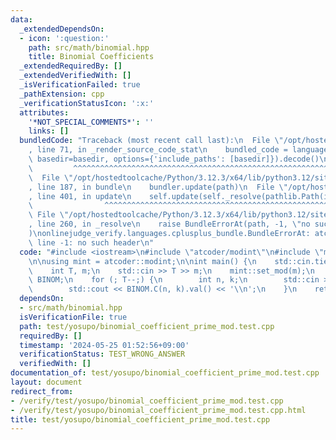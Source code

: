 ```yaml
---
data:
  _extendedDependsOn:
  - icon: ':question:'
    path: src/math/binomial.hpp
    title: Binomial Coefficients
  _extendedRequiredBy: []
  _extendedVerifiedWith: []
  _isVerificationFailed: true
  _pathExtension: cpp
  _verificationStatusIcon: ':x:'
  attributes:
    '*NOT_SPECIAL_COMMENTS*': ''
    links: []
  bundledCode: "Traceback (most recent call last):\n  File \"/opt/hostedtoolcache/Python/3.12.3/x64/lib/python3.12/site-packages/onlinejudge_verify/documentation/build.py\"\
    , line 71, in _render_source_code_stat\n    bundled_code = language.bundle(stat.path,\
    \ basedir=basedir, options={'include_paths': [basedir]}).decode()\n          \
    \         ^^^^^^^^^^^^^^^^^^^^^^^^^^^^^^^^^^^^^^^^^^^^^^^^^^^^^^^^^^^^^^^^^^^^^^^^^^^^^^^^^\n\
    \  File \"/opt/hostedtoolcache/Python/3.12.3/x64/lib/python3.12/site-packages/onlinejudge_verify/languages/cplusplus.py\"\
    , line 187, in bundle\n    bundler.update(path)\n  File \"/opt/hostedtoolcache/Python/3.12.3/x64/lib/python3.12/site-packages/onlinejudge_verify/languages/cplusplus_bundle.py\"\
    , line 401, in update\n    self.update(self._resolve(pathlib.Path(included), included_from=path))\n\
    \                ^^^^^^^^^^^^^^^^^^^^^^^^^^^^^^^^^^^^^^^^^^^^^^^^^^^^^^^^^\n \
    \ File \"/opt/hostedtoolcache/Python/3.12.3/x64/lib/python3.12/site-packages/onlinejudge_verify/languages/cplusplus_bundle.py\"\
    , line 260, in _resolve\n    raise BundleErrorAt(path, -1, \"no such header\"\
    )\nonlinejudge_verify.languages.cplusplus_bundle.BundleErrorAt: atcoder/modint:\
    \ line -1: no such header\n"
  code: "#include <iostream>\n#include \"atcoder/modint\"\n#include \"math/binomial.hpp\"\
    \n\nusing mint = atcoder::modint;\n\nint main() {\n    std::cin.tie(0);\n    std::ios::sync_with_stdio(false);\n\
    \    int T, m;\n    std::cin >> T >> m;\n    mint::set_mod(m);\n    Binomial<mint>\
    \ BINOM;\n    for (; T--;) {\n        int n, k;\n        std::cin >> n >> k;\n\
    \        std::cout << BINOM.C(n, k).val() << '\\n';\n    }\n    return 0;\n}"
  dependsOn:
  - src/math/binomial.hpp
  isVerificationFile: true
  path: test/yosupo/binomial_coefficient_prime_mod.test.cpp
  requiredBy: []
  timestamp: '2024-05-25 01:52:56+09:00'
  verificationStatus: TEST_WRONG_ANSWER
  verifiedWith: []
documentation_of: test/yosupo/binomial_coefficient_prime_mod.test.cpp
layout: document
redirect_from:
- /verify/test/yosupo/binomial_coefficient_prime_mod.test.cpp
- /verify/test/yosupo/binomial_coefficient_prime_mod.test.cpp.html
title: test/yosupo/binomial_coefficient_prime_mod.test.cpp
---
```

